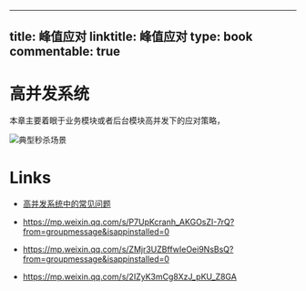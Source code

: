 
---
title: 峰值应对
linktitle: 峰值应对
type: book
commentable: true
---

# 高并发系统

本章主要着眼于业务模块或者后台模块高并发下的应对策略，

![典型秒杀场景](https://i.postimg.cc/9MgfnSTJ/image.png)

# Links

- [高并发系统中的常见问题](http://weibo.com/p/1001603862417250608209)
- https://mp.weixin.qq.com/s/P7UpKcranh_AKGOsZI-7rQ?from=groupmessage&isappinstalled=0

- https://mp.weixin.qq.com/s/ZMjr3UZBffwIeOei9NsBsQ?from=groupmessage&isappinstalled=0

- https://mp.weixin.qq.com/s/2IZyK3mCg8XzJ_pKU_Z8GA

    